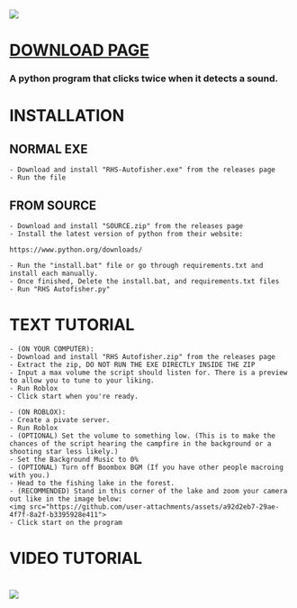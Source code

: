 # [<img src="https://github.com/user-attachments/assets/3e564c2c-85af-42cf-99b2-98b82c4d1a0f">](https://www.youtube.com/watch?v=q_D44PAEWBU)

# [DOWNLOAD PAGE](https://github.com/Hexaraxia/RHS-Autofisher/releases) 
### A python program that clicks twice when it detects a sound.

# INSTALLATION
## NORMAL EXE
    - Download and install "RHS-Autofisher.exe" from the releases page
    - Run the file
## FROM SOURCE
    - Download and install "SOURCE.zip" from the releases page
    - Install the latest version of python from their website:
    
    https://www.python.org/downloads/
    
    - Run the "install.bat" file or go through requirements.txt and install each manually.
	- Once finished, Delete the install.bat, and requirements.txt files
    - Run "RHS Autofisher.py"
# TEXT TUTORIAL
    - (ON YOUR COMPUTER):
    - Download and install "RHS Autofisher.zip" from the releases page
    - Extract the zip, DO NOT RUN THE EXE DIRECTLY INSIDE THE ZIP
    - Input a max volume the script should listen for. There is a preview to allow you to tune to your liking.
    - Run Roblox
    - Click start when you're ready.
      
    - (ON ROBLOX):
    - Create a pivate server.
    - Run Roblox
    - (OPTIONAL) Set the volume to something low. (This is to make the chances of the script hearing the campfire in the background or a shooting star less likely.)
    - Set the Background Music to 0%
    - (OPTIONAL) Turn off Boombox BGM (If you have other people macroing with you.)
    - Head to the fishing lake in the forest.
    - (RECOMMENDED) Stand in this corner of the lake and zoom your camera out like in the image below:
    <img src="https://github.com/user-attachments/assets/a92d2eb7-29ae-4f7f-8a2f-b3395928e411">
    - Click start on the program
# VIDEO TUTORIAL
# [<img src="https://github.com/user-attachments/assets/db336dd6-e4a8-4c50-8467-3f8a7face7c5">](https://www.youtube.com/watch?v=hwFtkvmuDjA&t=108s)
